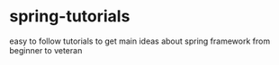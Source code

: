 # spring-tutorials
easy to follow tutorials to get main ideas about spring framework from beginner to veteran
